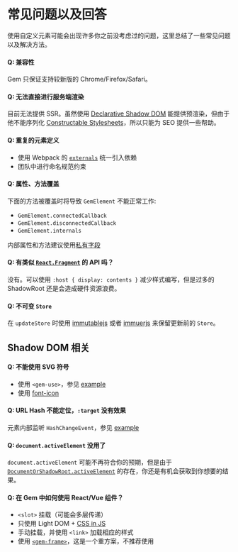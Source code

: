 # 常见问题以及回答

使用自定义元素可能会出现许多你之前没考虑过的问题，这里总结了一些常见问题以及解决方法。

#### Q: 兼容性

Gem 只保证支持较新版的 Chrome/Firefox/Safari。

#### Q: 无法直接进行服务端渲染

目前无法提供 SSR。虽然使用 [Declarative Shadow DOM](https://github.com/w3c/webcomponents/blob/gh-pages/proposals/Declarative-Shadow-DOM.md) 能提供预渲染，但由于他不能序列化 [Constructable Stylesheets](https://web.dev/constructable-stylesheets/)，所以只能为 SEO 提供一些帮助。

#### Q: 重复的元素定义

- 使用 Webpack 的 [`externals`](https://webpack.js.org/configuration/externals/) 统一引入依赖
- 团队中进行命名规范约束

#### Q: 属性、方法覆盖

下面的方法被覆盖时将导致 `GemElement` 不能正常工作:

- `GemElement.connectedCallback`
- `GemElement.disconnectedCallback`
- `GemElement.internals`

内部属性和方法建议使用[私有字段](https://developer.mozilla.org/en-US/docs/Web/JavaScript/Reference/Classes/Private_class_fields)

#### Q: 有类似 [`React.Fragment`](https://reactjs.org/docs/fragments.html) 的 API 吗？

没有。可以使用 `:host { display: contents }` 减少样式编写，但是过多的 ShadowRoot 还是会造成硬件资源浪费。

#### Q: 不可变 `Store`

在 `updateStore` 时使用 [immutablejs](https://github.com/immutable-js/immutable-js) 或者 [immuerjs](https://github.com/immerjs/immer) 来保留更新前的 `Store`。

## Shadow DOM 相关

#### Q: 不能使用 SVG 符号

- 使用 `<gem-use>`，参见 [example](https://github.com/mantou132/gem/tree/main/packages/gem-examples/src/svg-icon)
- 使用 [font-icon](https://css-tricks.com/html-for-icon-font-usage/)

#### Q: URL Hash 不能定位，`:target` 没有效果

元素内部监听 `HashChangeEvent`，参见 [example](https://github.com/mantou132/gem/tree/main/packages/gem-examples/src/hash)

#### Q: `document.activeElement` 没用了

`document.activeElement` 可能不再符合你的预期，但是由于 [`DocumentOrShadowRoot.activeElement`](https://developer.mozilla.org/en-US/docs/Web/API/DocumentOrShadowRoot/activeElement) 的存在，你还是有机会获取到你想要的结果。

#### Q: 在 Gem 中如何使用 React/Vue 组件？

- `<slot>` 挂载（可能会多层传递）
- 只使用 Light DOM + [CSS in JS](./001-basic/006-styled-element.md#css-in-js)
- 手动挂载，并使用 `<link>` 加载相应的样式
- 使用 [`<gem-frame>`](https://github.com/mantou132/gem-frame)，这是一个重方案，不推荐使用
